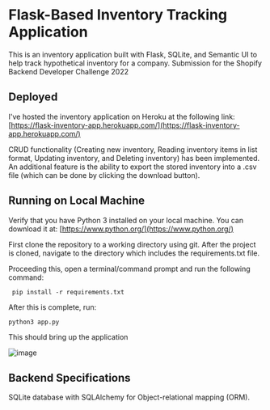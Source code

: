 # Flask-Based Inventory Tracking Application

This is an inventory application built with Flask, SQLite, and Semantic UI to help track hypothetical inventory for a company. Submission for the Shopify Backend Developer Challenge 2022


## Deployed
I've hosted the inventory application on Heroku at the following link: [https://flask-inventory-app.herokuapp.com/](https://flask-inventory-app.herokuapp.com/) 

CRUD functionality (Creating new inventory, Reading inventory items in list format, Updating inventory, and Deleting inventory) has been implemented. An additional feature is the ability to export the stored inventory into a .csv file (which can be done by clicking the download button).


## Running on Local Machine
Verify that you have Python 3 installed on your local machine. You can download it at: [https://www.python.org/](https://www.python.org/)

First clone the repository to a working directory using git. After the project is cloned, navigate to the directory which includes the requirements.txt file.

Proceeding this, open a terminal/command prompt and run the following command:

```
 pip install -r requirements.txt 
```

After this is complete, run:

```
python3 app.py
```
This should bring up the application

![image](https://user-images.githubusercontent.com/29437601/150395316-aafd7b3b-8128-42c8-805a-5233158faad4.png)

## Backend Specifications
SQLite database with SQLAlchemy for Object-relational mapping (ORM).
